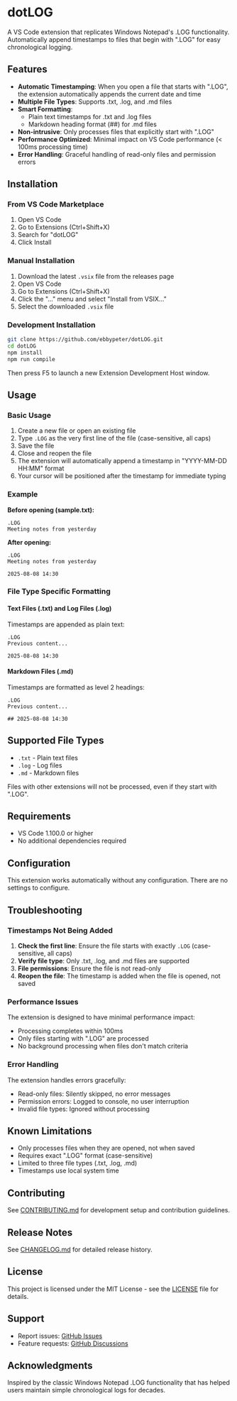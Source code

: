 # dotLOG

A VS Code extension that replicates Windows Notepad's .LOG functionality. Automatically append timestamps to files that begin with ".LOG" for easy chronological logging.

## Features

- **Automatic Timestamping**: When you open a file that starts with ".LOG", the extension automatically appends the current date and time
- **Multiple File Types**: Supports .txt, .log, and .md files
- **Smart Formatting**:
  - Plain text timestamps for .txt and .log files
  - Markdown heading format (##) for .md files
- **Non-intrusive**: Only processes files that explicitly start with ".LOG"
- **Performance Optimized**: Minimal impact on VS Code performance (< 100ms processing time)
- **Error Handling**: Graceful handling of read-only files and permission errors

## Installation

### From VS Code Marketplace

1. Open VS Code
2. Go to Extensions (Ctrl+Shift+X)
3. Search for "dotLOG"
4. Click Install

### Manual Installation

1. Download the latest `.vsix` file from the releases page
2. Open VS Code
3. Go to Extensions (Ctrl+Shift+X)
4. Click the "..." menu and select "Install from VSIX..."
5. Select the downloaded `.vsix` file

### Development Installation

```bash
git clone https://github.com/ebbypeter/dotLOG.git
cd dotLOG
npm install
npm run compile
```

Then press F5 to launch a new Extension Development Host window.

## Usage

### Basic Usage

1. Create a new file or open an existing file
2. Type `.LOG` as the very first line of the file (case-sensitive, all caps)
3. Save the file
4. Close and reopen the file
5. The extension will automatically append a timestamp in "YYYY-MM-DD HH:MM" format
6. Your cursor will be positioned after the timestamp for immediate typing

### Example

**Before opening (sample.txt):**

```
.LOG
Meeting notes from yesterday
```

**After opening:**

```
.LOG
Meeting notes from yesterday

2025-08-08 14:30
```

### File Type Specific Formatting

#### Text Files (.txt) and Log Files (.log)

Timestamps are appended as plain text:

```
.LOG
Previous content...

2025-08-08 14:30
```

#### Markdown Files (.md)

Timestamps are formatted as level 2 headings:

```
.LOG
Previous content...

## 2025-08-08 14:30
```

## Supported File Types

- `.txt` - Plain text files
- `.log` - Log files  
- `.md` - Markdown files

Files with other extensions will not be processed, even if they start with ".LOG".

## Requirements

- VS Code 1.100.0 or higher
- No additional dependencies required

## Configuration

This extension works automatically without any configuration. There are no settings to configure.

## Troubleshooting

### Timestamps Not Being Added

1. **Check the first line**: Ensure the file starts with exactly `.LOG` (case-sensitive, all caps)
2. **Verify file type**: Only .txt, .log, and .md files are supported
3. **File permissions**: Ensure the file is not read-only
4. **Reopen the file**: The timestamp is added when the file is opened, not saved

### Performance Issues

The extension is designed to have minimal performance impact:

- Processing completes within 100ms
- Only files starting with ".LOG" are processed
- No background processing when files don't match criteria

### Error Handling

The extension handles errors gracefully:

- Read-only files: Silently skipped, no error messages
- Permission errors: Logged to console, no user interruption
- Invalid file types: Ignored without processing

## Known Limitations

- Only processes files when they are opened, not when saved
- Requires exact ".LOG" format (case-sensitive)
- Limited to three file types (.txt, .log, .md)
- Timestamps use local system time

## Contributing

See [CONTRIBUTING.md](CONTRIBUTING.md) for development setup and contribution guidelines.

## Release Notes

See [CHANGELOG.md](CHANGELOG.md) for detailed release history.

## License

This project is licensed under the MIT License - see the [LICENSE](LICENSE) file for details.

## Support

- Report issues: [GitHub Issues](https://github.com/ebbypeter/dotLOG/issues)
- Feature requests: [GitHub Discussions](https://github.com/ebbypeter/dotLOG/discussions)

## Acknowledgments

Inspired by the classic Windows Notepad .LOG functionality that has helped users maintain simple chronological logs for decades.
